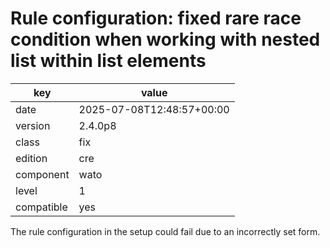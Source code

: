 [//]: # (werk v2)
# Rule configuration: fixed rare race condition when working with nested list within list elements

key        | value
---------- | ---
date       | 2025-07-08T12:48:57+00:00
version    | 2.4.0p8
class      | fix
edition    | cre
component  | wato
level      | 1
compatible | yes

The rule configuration in the setup could fail due to an incorrectly set form.
